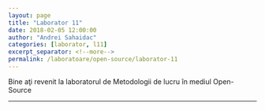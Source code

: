 ```yaml
---
layout: page
title: "Laborator 11"
date: 2018-02-05 12:00:00
author: "Andrei Sahaidac"
categories: [laborator, l11]
excerpt_separator: <!--more-->
permalink: /laboratoare/open-source/laborator-11
---
```


Bine aţi revenit la laboratorul de Metodologii de lucru în mediul Open-Source
<!--more-->


----------